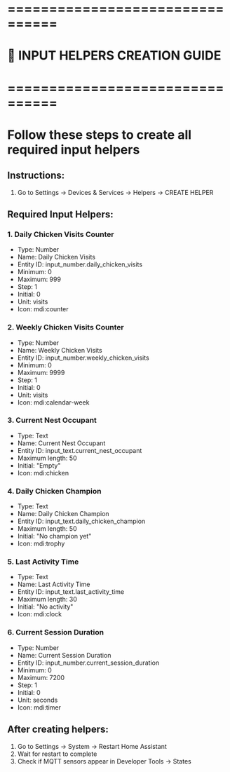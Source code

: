# ================================
# 🐔 INPUT HELPERS CREATION GUIDE
# ================================
# Follow these steps to create all required input helpers

## Instructions:
1. Go to Settings → Devices & Services → Helpers → CREATE HELPER

## Required Input Helpers:

### 1. Daily Chicken Visits Counter
- Type: Number
- Name: Daily Chicken Visits
- Entity ID: input_number.daily_chicken_visits
- Minimum: 0
- Maximum: 999
- Step: 1
- Initial: 0
- Unit: visits
- Icon: mdi:counter

### 2. Weekly Chicken Visits Counter  
- Type: Number
- Name: Weekly Chicken Visits
- Entity ID: input_number.weekly_chicken_visits
- Minimum: 0
- Maximum: 9999
- Step: 1
- Initial: 0
- Unit: visits
- Icon: mdi:calendar-week

### 3. Current Nest Occupant
- Type: Text
- Name: Current Nest Occupant
- Entity ID: input_text.current_nest_occupant
- Maximum length: 50
- Initial: "Empty"
- Icon: mdi:chicken

### 4. Daily Chicken Champion
- Type: Text
- Name: Daily Chicken Champion
- Entity ID: input_text.daily_chicken_champion
- Maximum length: 50
- Initial: "No champion yet"
- Icon: mdi:trophy

### 5. Last Activity Time
- Type: Text
- Name: Last Activity Time
- Entity ID: input_text.last_activity_time
- Maximum length: 30
- Initial: "No activity"
- Icon: mdi:clock

### 6. Current Session Duration
- Type: Number
- Name: Current Session Duration
- Entity ID: input_number.current_session_duration
- Minimum: 0
- Maximum: 7200
- Step: 1
- Initial: 0
- Unit: seconds
- Icon: mdi:timer

## After creating helpers:
1. Go to Settings → System → Restart Home Assistant
2. Wait for restart to complete
3. Check if MQTT sensors appear in Developer Tools → States
